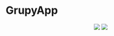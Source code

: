 # GrupyApp

<p align="center">
 
  <a href="https://github.com/GrupyApp/GrupyApp/commits/master" alt="GitHub last commit (branch)">
        <img src="https://img.shields.io/github/last-commit/GrupyApp/GrupyApp/master?label=last%20commit%20master" /></a>
        
   <a href="https://github.com/GrupyApp/GrupyApp/graphs/contributors" alt="GitHub last commit (branch)">
        <img src="https://img.shields.io/github/contributors/GrupyApp/GrupyApp" /></a>
 
</p>




